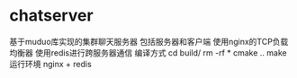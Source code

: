 # chatserver
基于muduo库实现的集群聊天服务器 包括服务器和客户端 使用nginx的TCP负载均衡器 使用redis进行跨服务器通信
编译方式
cd build/
rm -rf *
cmake ..
make
运行环境
nginx + redis
